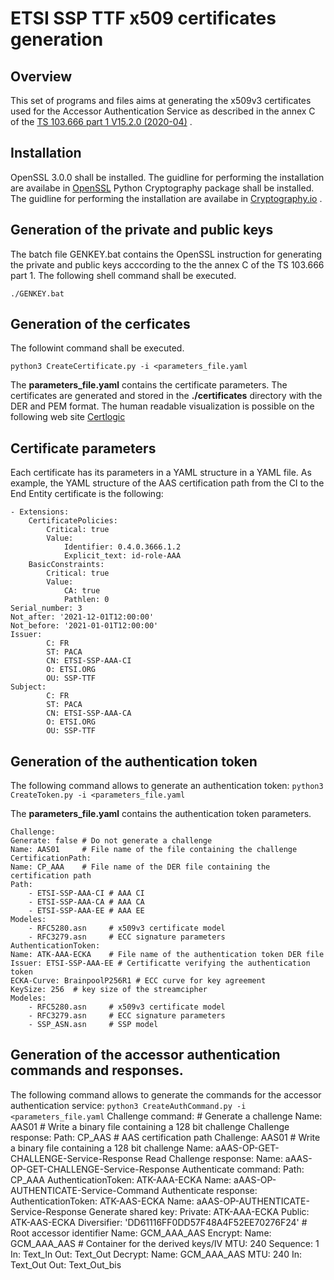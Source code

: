 # ETSI SSP TTF x509 certificates generation
## Overview
This set of programs and files aims at generating the x509v3 certificates used for the Accessor Authentication Service as described in the annex C of the [TS 103.666 part 1 V15.2.0  (2020-04)](https://www.etsi.org/deliver/etsi_ts/103600_103699/10366601/15.00.00_60/ts_10366601v150000p.pdf) .
## Installation
OpenSSL 3.0.0 shall be installed. The guidline for performing the installation are availabe in [OpenSSL](https://www.openssl.org)
Python Cryptography package shall be installed. The guidline for performing the installation are availabe in [Cryptography.io](https://cryptography.io/en/latest/installation.html) .
## Generation of the private and public keys
The batch file GENKEY.bat contains the OpenSSL instruction for generating the private and public keys acccording to the the annex C of the TS 103.666 part 1.
The following shell command shall be executed.

`./GENKEY.bat`

## Generation of the cerficates
The followint command shall be executed.

`python3 CreateCertificate.py -i <parameters_file.yaml`

The **parameters_file.yaml** contains the certificate parameters.
The certificates are generated and stored in the **./certificates** directory with the DER and PEM format.
The human readable visualization is possible on the following web site [Certlogic](https://certlogik.com/decoder)
## Certificate parameters
Each certificate has its parameters in a YAML structure in a YAML file.
As example, the YAML structure of the AAS certification path from the CI to the End Entity certificate is the following:

    - Extensions:
        CertificatePolicies:
            Critical: true
            Value:
                Identifier: 0.4.0.3666.1.2
                Explicit_text: id-role-AAA
        BasicConstraints:
            Critical: true
            Value:
                CA: true
                Pathlen: 0
    Serial_number: 3
    Not_after: '2021-12-01T12:00:00'
    Not_before: '2021-01-01T12:00:00'
    Issuer:
            C: FR
            ST: PACA
            CN: ETSI-SSP-AAA-CI
            O: ETSI.ORG
            OU: SSP-TTF
    Subject:
            C: FR
            ST: PACA
            CN: ETSI-SSP-AAA-CA
            O: ETSI.ORG
            OU: SSP-TTF
## Generation of the authentication token
The following command allows to generate an authentication token:
`python3 CreateToken.py -i <parameters_file.yaml`

The **parameters_file.yaml** contains the authentication token parameters.

    Challenge:
    Generate: false # Do not generate a challenge
    Name: AAS01     # File name of the file containing the challenge
    CertificationPath: 
    Name: CP_AAA    # File name of the DER file containing the certification path
    Path:
        - ETSI-SSP-AAA-CI # AAA CI
        - ETSI-SSP-AAA-CA # AAA CA
        - ETSI-SSP-AAA-EE # AAA EE
    Modeles:
        - RFC5280.asn     # x509v3 certificate model
        - RFC3279.asn     # ECC signature parameters
    AuthenticationToken:  
    Name: ATK-AAA-ECKA    # File name of the authentication token DER file
    Issuer: ETSI-SSP-AAA-EE # Certificatte verifying the authentication token
    ECKA-Curve: BrainpoolP256R1 # ECC curve for key agreement
    KeySize: 256  # key size of the streamcipher
    Modeles: 
        - RFC5280.asn     # x509v3 certificate model
        - RFC3279.asn     # ECC signature parameters
        - SSP_ASN.asn     # SSP model

## Generation of the accessor authentication commands and responses.
The following command allows to generate the commands for the accessor authentication service:
`python3 CreateAuthCommand.py -i <parameters_file.yaml`
Challenge command: # Generate a challenge
  Name: AAS01      # Write a binary file containing a 128 bit challenge
Challenge response:
  Path: CP_AAS     # AAS certification path
  Challenge: AAS01 # Write a binary file containing a 128 bit challenge
  Name: aAAS-OP-GET-CHALLENGE-Service-Response
Read Challenge response:
  Name: aAAS-OP-GET-CHALLENGE-Service-Response
Authenticate command:
  Path: CP_AAA
  AuthenticationToken: ATK-AAA-ECKA
  Name: aAAS-OP-AUTHENTICATE-Service-Command
Authenticate response:
  AuthenticationToken: ATK-AAS-ECKA
  Name: aAAS-OP-AUTHENTICATE-Service-Response 
Generate shared key:
  Private: ATK-AAA-ECKA
  Public: ATK-AAS-ECKA
  Diversifier: 'DD61116FF0DD57F48A4F52EE70276F24' # Root accessor identifier
  Name: GCM_AAA_AAS
Encrypt:
  Name: GCM_AAA_AAS # Container for the derived keys/IV
  MTU: 240
  Sequence: 1
  In: Text_In
  Out: Text_Out
Decrypt:
  Name: GCM_AAA_AAS
  MTU: 240
  In: Text_Out
  Out: Text_Out_bis